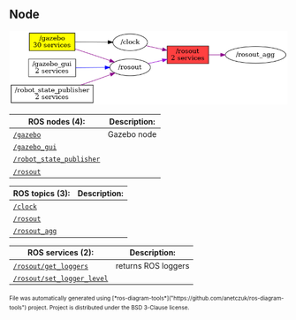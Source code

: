 <!--
File was automatically generated using 'ros-diagram-tools' project.
Project is distributed under the BSD 3-Clause license.
-->

## Node

[![/rosout](n__rosout.png "/rosout")](n__rosout.png)

| ROS nodes (4): | Description: |
| ----------------------------------- | ------------ |
| [`/gazebo`](n__gazebo.html) | Gazebo node |
| [`/gazebo_gui`](n__gazebo_gui.html) |  |
| [`/robot_state_publisher`](n__robot_state_publisher.html) |  |
| [`/rosout`](n__rosout.html) |  |

| ROS topics (3): | Description: |
| ----------------------------------- | ------------ |
| [`/clock`](t__clock.html) |  |
| [`/rosout`](t__rosout.html) |  |
| [`/rosout_agg`](t__rosout_agg.html) |  |

| ROS services (2): | Description: |
| ----------------------------------- | ------------ |
| [`/rosout/get_loggers`](s__rosout_get_loggers.html) | returns ROS loggers |
| [`/rosout/set_logger_level`](s__rosout_set_logger_level.html) |  |


<font size="1">
    File was automatically generated using [*ros-diagram-tools*]("https://github.com/anetczuk/ros-diagram-tools") project.
    Project is distributed under the BSD 3-Clause license.
</font>
